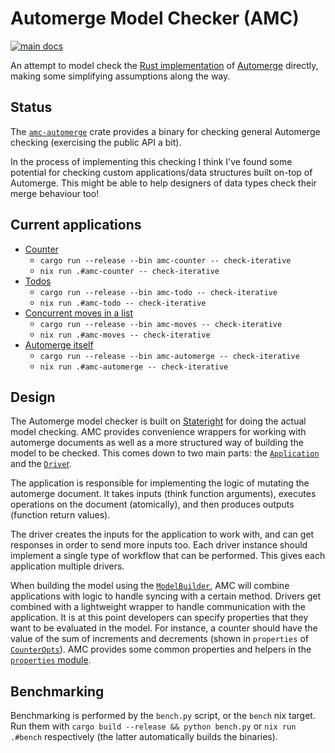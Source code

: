 # Automerge Model Checker (AMC)

[![main docs](https://img.shields.io/badge/docs-main-informational)](http://jeffas.io/automerge-model-checker/doc/amc/)

An attempt to model check the [Rust implementation](https://github.com/automerge/automerge-rs) of [Automerge](https://automerge.org/) directly, making some simplifying assumptions along the way.

## Status

The [`amc-automerge`](./applications/amc-automerge) crate provides a binary for checking general Automerge checking (exercising the public API a bit).

In the process of implementing this checking I think I've found some potential for checking custom applications/data structures built on-top of Automerge.
This might be able to help designers of data types check their merge behaviour too!

## Current applications

- [Counter](./applications/amc-counter)
    - `cargo run --release --bin amc-counter -- check-iterative`
    - `nix run .#amc-counter -- check-iterative`
- [Todos](./applications/amc-todo)
    - `cargo run --release --bin amc-todo -- check-iterative`
    - `nix run .#amc-todo -- check-iterative`
- [Concurrent moves in a list](./applications/amc-moves)
    - `cargo run --release --bin amc-moves -- check-iterative`
    - `nix run .#amc-moves -- check-iterative`
- [Automerge itself](./applications/amc-automerge)
    - `cargo run --release --bin amc-automerge -- check-iterative`
    - `nix run .#amc-automerge -- check-iterative`

## Design

The Automerge model checker is built on [Stateright](https://github.com/stateright/stateright) for doing the actual model checking.
AMC provides convenience wrappers for working with automerge documents as well as a more structured way of building the model to be checked.
This comes down to two main parts: the [`Application`](http://jeffas.io/automerge-model-checker/doc/amc/application/trait.Application.html) and the [`Drive`r](http://jeffas.io/automerge-model-checker/doc/amc/driver/trait.Drive.html).

The application is responsible for implementing the logic of mutating the automerge document.
It takes inputs (think function arguments), executes operations on the document (atomically), and then produces outputs (function return values).

The driver creates the inputs for the application to work with, and can get responses in order to send more inputs too.
Each driver instance should implement a single type of workflow that can be performed.
This gives each application multiple drivers.

When building the model using the [`ModelBuilder`](http://jeffas.io/automerge-model-checker/doc/amc/model/trait.ModelBuilder.html), AMC will combine applications with logic to handle syncing with a certain method.
Drivers get combined with a lightweight wrapper to handle communication with the application.
It is at this point developers can specify properties that they want to be evaluated in the model.
For instance, a counter should have the value of the sum of increments and decrements (shown in `properties` of [`CounterOpts`](http://jeffas.io/automerge-model-checker/doc/amc_counter/struct.CounterOpts.html)).
AMC provides some common properties and helpers in the [`properties` module](http://jeffas.io/automerge-model-checker/doc/amc/properties/index.html).

## Benchmarking

Benchmarking is performed by the `bench.py` script, or the `bench` nix target.
Run them with `cargo build --release && python bench.py` or `nix run .#bench` respectively (the latter automatically builds the binaries).
